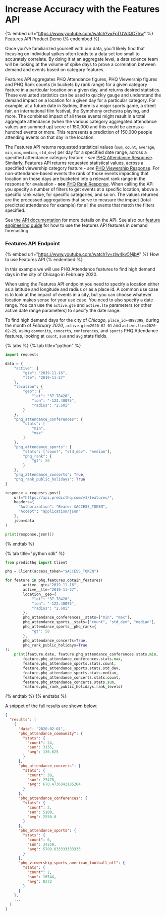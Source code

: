 # Increase Accuracy with the Features API

{% embed url="https://www.youtube.com/watch?v=FpTUVdQC7hw" %}
Features API Product Demo
{% endembed %}

Once you’ve familiarized yourself with our data, you’ll likely find that focusing on individual spikes often leads to a data set too small to accurately correlate. By doing it at an aggregate level, a data science team will be looking at the volume of spike days to prove a correlation between demand and events based on category features.

Features API aggregates PHQ Attendance figures, PHQ Viewership figures and PHQ Rank counts (in buckets by rank range) for a given category feature in a particular location on a given day, and returns desired statistics. These evaluated statistics can be used to quickly gauge and understand the demand impact on a location for a given day for a particular category. For example, at a future date in Sydney, there is a major sports game, a street fair, an international film festival, the Symphony orchestra playing, and more. The combined impact of all these events might result in a total aggregate attendance (when the various category aggregated attendance values are summed up) score of 150,000 and this could be across a hundred events or more. This represents a prediction of 150,000 people attending events on that day in the location.

The Features API returns requested statistical values (`sum`, `count`, `average`, `min`, `max`, `median`, `std_dev`) per day for a specified date range, across a specified attendance category feature - _see_ [PHQ Attendance Response](../../../api/features/get-features.md#phq-attendance-features-1). Similarly, Features API returns requested statistical values, across a specified viewership category feature - _see_ [PHQ Viewership Response](../../../api/features/get-features.md#phq-viewership-features-1). For non-attendance-based events the rank of those events impacting that location on those days are bucketed into a relevant rank range in the response for evaluation - **see** [PHQ Rank Response](../../../api/features/get-features.md#phq-rank-features-1). When calling the API you specify a number of filters to get events at a specific location, above a specific rank value, for specific categories, and so on. The values returned are the processed aggregations that serve to measure the impact (total predicted attendance for example) for all the events that match the filters specified.

See [the API documentation](../../../api/features/get-features.md) for more details on the API. See also our [feature engineering guide](feature-engineering-guide.md) for how to use the features API features in demand forecasting.

### Features API Endpoint

{% embed url="https://www.youtube.com/watch?v=zlw4ky5NjbA" %}
How to use Features API
{% endembed %}

In this example we will use PHQ Attendance features to find high demand days in the city of Chicago in February 2020.

When using the Features API endpoint you need to specify a location either as a latitude and longitude and radius or as a place id. A common use case is to look at the impact of events in a city, but you can choose whatever location makes sense for your use case. You need to also specify a date range. You can use the `active.gte` and `active.lte` parameters (or other active date range parameters) to specify the date range.

To find high demand days for the city of _Chicago_, `place_id=4887398`, during the month of _February 2020_, `active.gte=2020-02-01` and `active.lte=2020-02-29`, using `community`, `concerts`, `conferences`, and `sports` PHQ Attendance features, looking at `count`, `sum` and `avg` stats fields.



{% tabs %}
{% tab title="python" %}
```python
import requests

data = {
    "active": {
        "gte": "2019-11-16",
        "lte": "2019-11-27"
    },
    "location": {
        "geo": {
            "lat": "37.78428",
            "lon": "-122.40075",
            "radius": "2.6mi"
        }
    },
    "phq_attendance_conferences": {
        "stats": [
            "min",
            "max"
        ]
    },
    "phq_attendance_sports": {
        "stats": ["count", "std_dev", "median"],
        "phq_rank": { 
            "gt": 50
        }    
    },
    "phq_attendance_concerts": True,
    "phq_rank_public_holidays": True
}

response = requests.post(
    url="https://api.predicthq.com/v1/features/",
    headers={
      "Authorization": "Bearer $ACCESS_TOKEN",
      "Accept": "application/json"
    },
    json=data
)

print(response.json())
```


{% endtab %}

{% tab title="python sdk" %}
```python
from predicthq import Client

phq = Client(access_token="$ACCESS_TOKEN")

for feature in phq.features.obtain_features(
        active__gte="2019-11-16",
        active__lte="2019-11-27",
        location__geo={
            "lat": "37.78428",
            "lon": "-122.40075",
            "radius": "2.6mi"
        },
        phq_attendance_conferences__stats=["min", "max"],
        phq_attendance_sports__stats=["count", "std_dev", "median"],
        phq_attendance_sports__phq_rank={
            "gt": 50
        },
        phq_attendance_concerts=True,
        phq_rank_public_holidays=True
):
    print(feature.date, feature.phq_attendance_conferences.stats.min, 
        feature.phq_attendance_conferences.stats.max,
        feature.phq_attendance_sports.stats.count,
        feature.phq_attendance_sports.stats.std_dev,
        feature.phq_attendance_sports.stats.median,
        feature.phq_attendance_concerts.stats.count,
        feature.phq_attendance_concerts.stats.sum,
        feature.phq_rank_public_holidays.rank_levels)
```


{% endtab %}
{% endtabs %}



A snippet of the full results are shown below:

```json
{
  "results": [
    {
      "date": "2020-02-01",
      "phq_attendance_community": {
        "stats": {
          "count": 24,
          "sum": 3135,
          "avg": 130.625
        }
      },
      "phq_attendance_concerts": {
        "stats": {
          "count": 38,
          "sum": 25478,
          "avg": 670.4736842105264
        }
      },
      "phq_attendance_conferences": {
        "stats": {
          "count": 2,
          "sum": 5100,
          "avg": 2550.0
        }
      },
      "phq_attendance_sports": {
        "stats": {
          "count": 6,
          "sum": 34259,
          "avg": 5709.833333333333
        }
      },
      "phq_viewership_sports_american_football_nfl": {
        "stats": {
          "count": 2,
          "sum": 16544,
          "avg": 8272
        }
      }
    },
    ...
  ]
}
```
